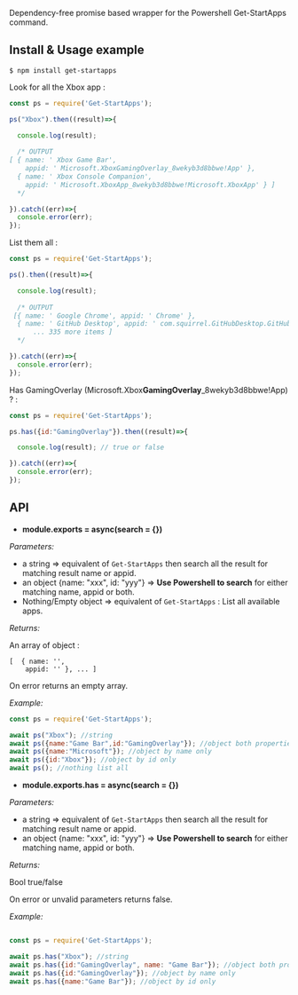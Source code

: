 Dependency-free promise based wrapper for the Powershell Get-StartApps command.

Install & Usage example
-----------------------

```$ npm install get-startapps```

Look for all the Xbox app :

```js
const ps = require('Get-StartApps');

ps("Xbox").then((result)=>{

  console.log(result);
  
  /* OUTPUT
[ { name: ' Xbox Game Bar',
    appid: ' Microsoft.XboxGamingOverlay_8wekyb3d8bbwe!App' },
  { name: ' Xbox Console Companion',
    appid: ' Microsoft.XboxApp_8wekyb3d8bbwe!Microsoft.XboxApp' } ] 
  */

}).catch((err)=>{
  console.error(err);
});
```

List them all :

```js
const ps = require('Get-StartApps');

ps().then((result)=>{

  console.log(result);
  
  /* OUTPUT
 [{ name: ' Google Chrome', appid: ' Chrome' },
  { name: ' GitHub Desktop', appid: ' com.squirrel.GitHubDesktop.GitHubDesktop' }, 
      ... 335 more items ]
  */

}).catch((err)=>{
  console.error(err);
});
```

Has GamingOverlay (Microsoft.Xbox**GamingOverlay**_8wekyb3d8bbwe!App) ? :

```js
const ps = require('Get-StartApps');

ps.has({id:"GamingOverlay"}).then((result)=>{

  console.log(result); // true or false

}).catch((err)=>{
  console.error(err);
});
```

API
---

- **module.exports = async(search = {})**

*Parameters:*

- a string => equivalent of `Get-StartApps` then search all the result for matching result name or appid.
- an object {name: "xxx", id: "yyy"} =>  **Use Powershell to search** for either matching name, appid or both.
- Nothing/Empty object => equivalent of `Get-StartApps` : List all available apps.

*Returns:*

An array of object :

```
[  { name: '',
    appid: '' }, ... ]
```

On error returns an empty array.


*Example:*
```js
const ps = require('Get-StartApps');

await ps("Xbox"); //string
await ps({name:"Game Bar",id:"GamingOverlay"}); //object both properties
await ps({name:"Microsoft"}); //object by name only
await ps({id:"Xbox"}); //object by id only
await ps(); //nothing list all

```

- **module.exports.has = async(search = {})**

*Parameters:*

- a string => equivalent of `Get-StartApps` then search all the result for matching result name or appid.
- an object {name: "xxx", id: "yyy"} =>  **Use Powershell to search** for either matching name, appid or both.

*Returns:*

Bool true/false

On error or unvalid parameters returns false.


*Example:*
```js

const ps = require('Get-StartApps');

await ps.has("Xbox"); //string
await ps.has({id:"GamingOverlay", name: "Game Bar"}); //object both properties
await ps.has({id:"GamingOverlay"}); //object by name only
await ps.has({name:"Game Bar"}); //object by id only

```

